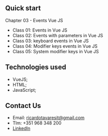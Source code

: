 ## Quick start

Chapter 03 - Events Vue JS

- Class 01: Events in Vue JS
- Class 02: Events with parameters in Vue JS
- Class 03: keyboard events in Vue JS
- Class 04: Modifier keys events in Vue JS
- Class 05: System modifier keys in Vue JS

## Technologies used

- VueJS;
- HTML;
- JavaScript;

## Contact Us

- Email: ricardotavaresit@gmail.com
- Tlm: +351 968 348 200
- [LinkedIn](https://www.linkedin.com/in/ricardotavaresit/)
